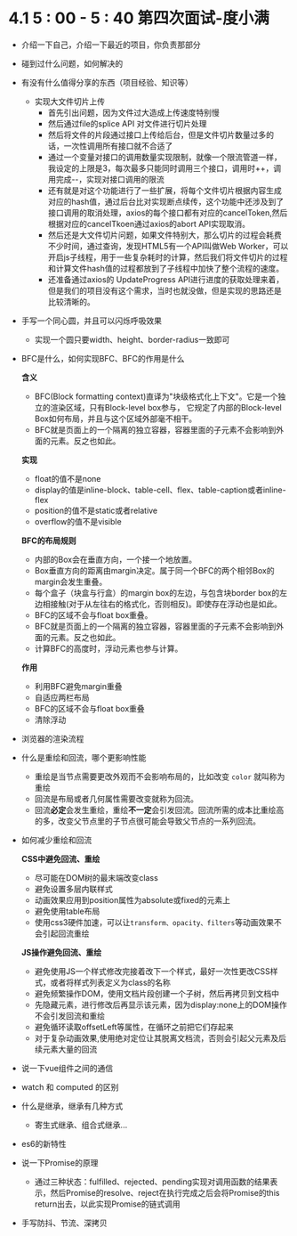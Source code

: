 # 4.1 5 : 00 - 5 : 40 第四次面试-度小满

- 介绍一下自己，介绍一下最近的项目，你负责那部分
- 碰到过什么问题，如何解决的
- 有没有什么值得分享的东西（项目经验、知识等）
  - 实现大文件切片上传
    - 首先引出问题，因为文件过大造成上传速度特别慢
    - 然后通过file的splice API 对文件进行切片处理
    - 然后将文件的片段通过接口上传给后台，但是文件切片数量过多的话，一次性调用所有接口就不合适了
    - 通过一个变量对接口的调用数量实现限制，就像一个限流管道一样，我设定的上限是3，每次最多只能同时调用三个接口，调用时++，调用完成--，实现对接口调用的限流
    - 还有就是对这个功能进行了一些扩展，将每个文件切片根据内容生成对应的hash值，通过后台比对实现断点续传，这个功能中还涉及到了接口调用的取消处理，axios的每个接口都有对应的cancelToken,然后根据对应的cancelTkoen通过axios的abort API实现取消。
    - 然后还是大文件切片问题，如果文件特别大，那么切片的过程会耗费不少时间，通过查询，发现HTML5有一个API叫做Web Worker，可以开启js子线程，用于一些复杂耗时的计算，然后我们将文件切片的过程和计算文件hash值的过程都放到了子线程中加快了整个流程的速度。
    - 还准备通过axios的 UpdateProgress API进行进度的获取处理来着，但是我们的项目没有这个需求，当时也就没做，但是实现的思路还是比较清晰的。

- 手写一个同心圆，并且可以闪烁呼吸效果

  - 实现一个圆只要width、height、border-radius一致即可

- BFC是什么，如何实现BFC、BFC的作用是什么

  **含义**

  - BFC(Block formatting context)直译为"块级格式化上下文"。它是一个独立的渲染区域，只有Block-level box参与， 它规定了内部的Block-level Box如何布局，并且与这个区域外部毫不相干。
  - BFC就是页面上的一个隔离的独立容器，容器里面的子元素不会影响到外面的元素。反之也如此。

  **实现**

  - float的值不是none
  - display的值是inline-block、table-cell、flex、table-caption或者inline-flex
  - position的值不是static或者relative
  - overflow的值不是visible

  **BFC的布局规则**

  - 内部的Box会在垂直方向，一个接一个地放置。
  - Box垂直方向的距离由margin决定。属于同一个BFC的两个相邻Box的margin会发生重叠。
  - 每个盒子（块盒与行盒）的margin box的左边，与包含块border box的左边相接触(对于从左往右的格式化，否则相反)。即使存在浮动也是如此。
  - BFC的区域不会与float box重叠。
  - BFC就是页面上的一个隔离的独立容器，容器里面的子元素不会影响到外面的元素。反之也如此。
  - 计算BFC的高度时，浮动元素也参与计算。

  **作用**

  - 利用BFC避免margin重叠
  - 自适应两栏布局
  - BFC的区域不会与float box重叠
  - 清除浮动

- 浏览器的渲染流程

- 什么是重绘和回流，哪个更影响性能

  - 重绘是当节点需要更改外观而不会影响布局的，比如改变 `color` 就叫称为重绘
  - 回流是布局或者几何属性需要改变就称为回流。
  - 回流**必定**会发生重绘，重绘**不一定**会引发回流。回流所需的成本比重绘高的多，改变父节点里的子节点很可能会导致父节点的一系列回流。

- 如何减少重绘和回流

  **CSS中避免回流、重绘**

  - 尽可能在DOM树的最末端改变class
  - 避免设置多层内联样式
  - 动画效果应用到position属性为absolute或fixed的元素上
  - 避免使用table布局
  - 使用css3硬件加速，可以让`transform、opacity、filters`等动画效果不会引起回流重绘

  **JS操作避免回流、重绘**

  - 避免使用JS一个样式修改完接着改下一个样式，最好一次性更改CSS样式，或者将样式列表定义为class的名称
  - 避免频繁操作DOM，使用文档片段创建一个子树，然后再拷贝到文档中
  - 先隐藏元素，进行修改后再显示该元素，因为display:none上的DOM操作不会引发回流和重绘
  - 避免循环读取offsetLeft等属性，在循环之前把它们存起来
  - 对于复杂动画效果,使用绝对定位让其脱离文档流，否则会引起父元素及后续元素大量的回流

- 说一下vue组件之间的通信

- watch 和 computed 的区别

- 什么是继承，继承有几种方式

  - 寄生式继承、组合式继承...

- es6的新特性

- 说一下Promise的原理

  - 通过三种状态：fulfilled、rejected、pending实现对调用函数的结果表示，然后Promise的resolve、reject在执行完成之后会将Promise的this return出去，以此实现Promise的链式调用

- 手写防抖、节流、深拷贝